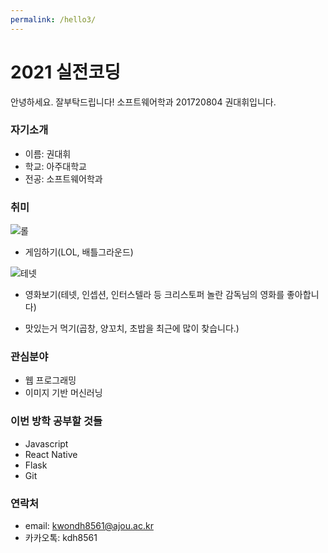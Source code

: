 ```yaml
---
permalink: /hello3/
---
```


# 2021 실전코딩
안녕하세요. 잘부탁드립니다! 소프트웨어학과 201720804 권대휘입니다.
### 자기소개
* 이름: 권대휘
* 학교: 아주대학교
* 전공: 소프트웨어학과

### 취미 

![롤](https://menu.mt.co.kr/moneyweek/thumb/2021/01/08/06/2021010807598021218_1.jpg)
* 게임하기(LOL, 배틀그라운드)

![테넷](https://image.aladin.co.kr/product/22948/32/cover500/0571362737_2.jpg)
* 영화보기(테넷, 인셉션, 인터스텔라 등 크리스토퍼 놀란 감독님의 영화를 좋아합니다)

* 맛있는거 먹기(곱창, 양꼬치, 초밥을 최근에 많이 찾습니다.)

### 관심분야
* 웹 프로그래밍
* 이미지 기반 머신러닝

### 이번 방학 공부할 것들
* Javascript
* React Native
* Flask
* Git

### 연락처
* email: kwondh8561@ajou.ac.kr
* 카카오톡: kdh8561
